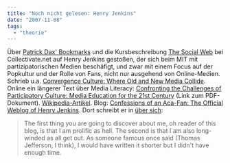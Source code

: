 ```yaml
---
title: "Noch nicht gelesen: Henry Jenkins"
date: "2007-11-08"
tags: 
  - "theorie"
---
```


Über [Patrick Dax' Bookmarks](http://del.icio.us/pdax "pdax's bookmarks on del.icio.us") und die Kursbeschreibung [The Social Web](http://www.collectivate.net/the-social-web/ "The Social Web - Collectivate.net") bei Collectivate.net auf Henry Jenkins gestoßen, der sich beim MIT mit partizipatorischen Medien beschäfigt, und zwar mit einem Focus auf der Popkultur und der Rolle von Fans, nicht nur ausgehend von Online-Medien. Schrieb u.a. [Convergence Culture: Where Old and New Media Collide](http://www.amazon.com/Convergence-Culture-Where-Media-Collide/dp/0814742815 "Amazon.com: Convergence Culture: Where Old and New Media Collide: Books: Henry Jenkins"). Online ein längerer Text über Media Literacy: [Confronting the Challenges of Participatory Culture: Media Education for the 21st Century](http://digitallearning.macfound.org/site/c.enJLKQNlFiG/b.2108773/apps/nl/content2.asp?content_id={CD911571-0240-4714-A93B-1D0C07C7B6C1}&notoc=1: "Confronting the Challenges of Participatory Culture: Media Education for the 21st Century") (Link zum PDF-Dokument). [Wikipedia-Artikel](http://en.wikipedia.org/wiki/Henry_Jenkins "Henry Jenkins - Wikipedia, the free encyclopedia"). Blog: [Confessions of an Aca-Fan: The Official Weblog of Henry Jenkins](http://www.henryjenkins.org/ "Confessions of an Aca-Fan: The Official Weblog of Henry Jenkins"). Dort schreibt er in [über sich](http://www.henryjenkins.org/aboutme.html "Confessions of an Aca-Fan: The Official Weblog of Henry Jenkins: About Me"):

> The first thing you are going to discover about me, oh reader of this blog, is that I am prolific as hell. The second is that I am also long-winded as all get out. As someone famous once said (Thomas Jefferson, I think), I would have written it shorter but I didn't have enough time.
